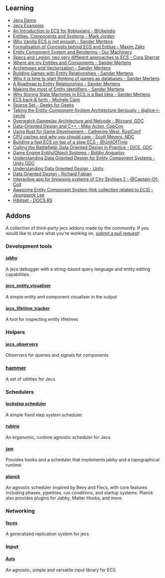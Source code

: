## Learning

- [Jecs Demo](https://github.com/Ukendio/jecs/tree/main/demo)
- [Jecs Examples](https://github.com/Ukendio/jecs/tree/main/examples)
- [An Introduction to ECS for Robloxians - @Ukendio](https://devforum.roblox.com/t/all-about-entity-component-system/1664447)
- [Entities, Components and Systems - Mark Jordan](https://medium.com/ingeniouslysimple/entities-components-and-systems-89c31464240d)
- [Why Vanilla ECS is not enough - Sander Mertens](https://ajmmertens.medium.com/why-vanilla-ecs-is-not-enough-d7ed4e3bebe5)
- [Formalisation of Concepts behind ECS and Entitas - Maxim Zaks](https://medium.com/@icex33/formalisation-of-concepts-behind-ecs-and-entitas-8efe535d9516)
- [Entity Component System and Rendering - Our Machinery](https://ourmachinery.com/post/ecs-and-rendering/)
- [Specs and Legion, two very different approaches to ECS - Cora Sherrat](https://csherratt.github.io/blog/posts/specs-and-legion/)
- [Where are my Entities and Components - Sander Mertens](https://ajmmertens.medium.com/building-an-ecs-1-where-are-my-entities-and-components-63d07c7da742)
- [Archetypes and Vectorization - Sander Mertens](https://medium.com/@ajmmertens/building-an-ecs-2-archetypes-and-vectorization-fe21690805f9)
- [Building Games with Entity Relationships - Sander Mertens](https://ajmmertens.medium.com/building-games-in-ecs-with-entity-relationships-657275ba2c6c)
- [Why it is time to start thinking of games as databases - Sander Mertens](https://ajmmertens.medium.com/why-it-is-time-to-start-thinking-of-games-as-databases-e7971da33ac3)
- [A Roadmap to Entity Relationships - Sander Mertens](https://ajmmertens.medium.com/a-roadmap-to-entity-relationships-5b1d11ebb4eb)
- [Making the most of Entity Identifiers - Sander Mertens](https://ajmmertens.medium.com/doing-a-lot-with-a-little-ecs-identifiers-25a72bd2647)
- [Why Storing State Machines in ECS is a Bad Idea - Sander Mertens](https://ajmmertens.medium.com/why-storing-state-machines-in-ecs-is-a-bad-idea-742de7a18e59)
- [ECS back & forth - Michele Caini](https://skypjack.github.io/2019-02-14-ecs-baf-part-1/)
- [Sparse Set - Geeks for Geeks](https://www.geeksforgeeks.org/sparse-set/)
- [Taking the Entity-Component-System Architecture Seriously - @alice-i-cecile](https://www.youtube.com/watch?v=VpiprNBEZsk)
- [Overwatch Gameplay Architecture and Netcode - Blizzard, GDC](https://www.youtube.com/watch?v=W3aieHjyNvw)
- [Data-Oriented Design and C++ - Mike Acton, CppCon](https://www.youtube.com/watch?v=rX0ItVEVjHc)
- [Using Rust for Game Development - Catherine West, RustConf](https://www.youtube.com/watch?v=aKLntZcp27M)
- [CPU caches and why you should care - Scott Meyers, NDC](https://vimeo.com/97337258)
- [Building a fast ECS on top of a slow ECS - @UnitOfTime](https://youtu.be/71RSWVyOMEY)
- [Culling the Battlefield: Data Oriented Design in Practice - DICE, GDC](https://www.gdcvault.com/play/1014491/Culling-the-Battlefield-Data-Oriented)
- [Game Engine Entity/Object Systems - Bobby Anguelov](https://www.youtube.com/watch?v=jjEsB611kxs)
- [Understanding Data Oriented Design for Entity Component Systems - Unity GDC](https://www.youtube.com/watch?v=0_Byw9UMn9g)
- [Understanding Data Oriented Design - Unity](https://learn.unity.com/tutorial/part-1-understand-data-oriented-design?courseId=60132919edbc2a56f9d439c3&signup=true&uv=2020.1)
- [Data Oriented Design - Richard Fabian](https://www.dataorienteddesign.com/dodbook/dodmain.html)
- [Interactive app for browsing systems of City Skylines 2 - @Captain-Of-Coit](https://captain-of-coit.github.io/cs2-ecs-explorer/)
- [Awesome Entity Component System (link collection related to ECS) - Jeongseok Lee](https://github.com/jslee02/awesome-entity-component-system)
- [Hibitset - DOCS.RS](https://docs.rs/hibitset/0.6.3/hibitset/)

## Addons

A collection of third-party jecs addons made by the community. If you would like to share what you're working on, [submit a pull request](/learn/contributing/pull-requests#addons)!

### Development tools

#### [jabby](https://github.com/alicesaidhi/jabby)
A jecs debugger with a string-based query language and entity editing capabilities.

#### [jecs_entity_visualiser](https://github.com/Ukendio/jecs/blob/main/tools/entity_visualiser.luau)
A simple entity and component visualiser in the output

#### [jecs_lifetime_tracker](https://github.com/Ukendio/jecs/blob/main/tools/lifetime_tracker.luau)
A tool for inspecting entity lifetimes

### Helpers

#### [jecs_observers](https://github.com/Ukendio/jecs/blob/main/addons/observers.luau)
Observers for queries and signals for components

### [hammer](https://github.com/Mark-Marks/hammer)
A set of utilities for Jecs

### Schedulers

#### [lockstep scheduler](https://gist.github.com/1Axen/6d4f78b3454cf455e93794505588354b)
A simple fixed step system scheduler.

#### [rubine](https://github.com/Mark-Marks/rubine)
An ergonomic, runtime agnostic scheduler for Jecs

#### [jam](https://github.com/revvy02/Jam)
Provides hooks and a scheduler that implements jabby and a topographical runtime

#### [planck](https://github.com/YetAnotherClown/planck)
An agnostic scheduler inspired by Bevy and Flecs, with core features including phases, pipelines, run conditions, and startup systems.
Planck also provides plugins for Jabby, Matter Hooks, and more.

### Networking

#### [feces](https://github.com/NeonD00m/feces)
A generalized replication system for jecs

### Input

#### [Axis](https://github.com/NeonD00m/axis)
An agnostic, simple and versatile input library for ECS
